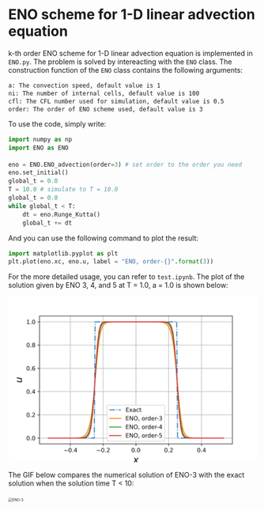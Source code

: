 # ENO scheme for 1-D linear advection equation

k-th order ENO scheme for 1-D linear advection equation is implemented in `ENO.py`. The problem is solved by intereacting with the `ENO` class. The construction function of the `ENO` class contains the following arguments:

```
a: The convection speed, default value is 1
ni: The number of internal cells, default value is 100
cfl: The CFL number used for simulation, default value is 0.5
order: The order of ENO scheme used, default value is 3
```

To use the code, simply write:

```python
import numpy as np
import ENO as ENO

eno = ENO.ENO_advection(order=3) # set order to the order you need
eno.set_initial()
global_t = 0.0
T = 10.0 # simulate to T = 10.0
global_t = 0.0
while global_t < T:
    dt = eno.Runge_Kutta()
    global_t += dt
```

And you can use the following command to plot the result:

```python
import matplotlib.pyplot as plt
plt.plot(eno.xc, eno.u, label = "ENO, order-{}".format(3))
```

For the more detailed usage, you can refer to `test.ipynb`. The plot of the solution given by ENO 3, 4, and 5 at T = 1.0, a = 1.0 is shown below:

<img src="./Images/Result_1.0.png" alt="Result_1.0" style="zoom:52%;" />

The GIF below compares the numerical solution of ENO-3 with the exact solution when the solution time T < 10:

<img src="./Images/ENO-3.gif" alt="ENO-3" style="zoom:50%;" />

